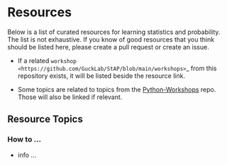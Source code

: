 # Resources


Below is a list of curated resources for learning statistics and probability.
The list is not exhaustive. If you know of good resources
that you think should be listed here, please create a pull
request or create an issue.

- If a related `workshop <https://github.com/GuckLab/StAP/blob/main/workshops>`_
from this repository exists, it will be listed beside the resource link.

- Some topics are related to topics from the
[Python-Workshops](https://github.com/GuckLab/Python-Workshops) repo.
Those will also be linked if relevant.

## Resource Topics

### How to ...

- info ...

